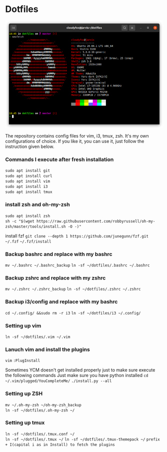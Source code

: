 # Dotfiles
![Neofetch](/images/neofetch.png)

The repository contains config files for vim, i3, tmux, zsh. It's my own configurations of choice. If you like it, you can use it, just follow the instruction given below.

### Commands I execute after fresh installation

`sudo apt install git` </br>
`sudo apt install curl` </br>
`sudo apt install vim` </br>
`sudo apt install i3` </br>
`sudo apt install tmux` </br>

### install zsh and oh-my-zsh

`sudo apt install zsh` </br>
`sh -c "$(wget https://raw.githubusercontent.com/robbyrussell/oh-my-zsh/master/tools/install.sh -O -)"`

install fzf
`git clone --depth 1 https://github.com/junegunn/fzf.git ~/.fzf`
`~/.fzf/install`

### Backup bashrc and replace with my bashrc

`mv ~/.bashrc ~/.bashrc_backup`
`ln -sf ~/dotfiles/.bashrc ~/.bashrc`

### Backup zshrc and replace with my zshrc

`mv ~/.zshrc ~/.zshrc_backup`
`ln -sf ~/dotfiles/.zshrc ~/.zshrc`

### Backup i3/config and replace with my bashrc

`cd ~/.config/ &&sudo rm -r i3`
`ln -sf ~/dotfiles/i3 ~/.config/`

### Setting up vim

`ln -sf ~/dotfiles/.vim ~/.vim`

### Lanuch vim and install the plugins

`vim`
`:PlugInstall`

Sometimes YCM doesn't get installed properly just to make sure execute the following commands
Just make sure you have python installed
`cd ~/.vim/plugged/YouCompleteMe/`
`./install.py --all`

### Setting up ZSH

`mv ~/.oh-my-zsh ~/oh-my-zsh_backup` </br>
`ln -sf ~/dotfiles/.oh-my-zsh ~/`

### Setting up tmux

`ln -sf ~/dotfiles/.tmux.conf ~/` </br>
`ln -sf ~/dotfiles/.tmux ~/`
`ln -sf ~/dotfiles/.tmux-themepack ~/`
`prefix + I(capital i as in Install) to fetch the plugins`
